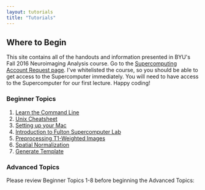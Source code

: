 ```yaml
---
layout: tutorials
title: "Tutorials"
---
```


## Where to Begin

This site contains all of the handouts and information presented in BYU's Fall 2016 Neuroimaging Analysis course. Go to the <a href="https://marylou.byu.edu/account/create/">Supercomputing Account Request page</a>. I've whitelisted the course, so you should be able to get access to the Supercomputer immediately. You will need to have access to the Supercomputer for our first lecture. Happy coding!

### Beginner Topics

1. [Learn the Command Line](https://www.codecademy.com/learn/learn-the-command-line)
2. [Unix Cheatsheet](general/unix-cheat-sheet)
3. [Setting up your Mac](general/setting-up-your-mac)
4. [Introduction to Fulton Supercomputer Lab](general/introduction-to-fulton-supercomputer-lab)
5. [Preprocessing T1-Weighted Images](structural/preprocessing_T1_weighted_images)
6. [Spatial Normalization](structural/spatial_normalization)
7. [Generate Template](structural/template)

### Advanced Topics

Please review Beginner Topics 1-8 before beginning the Advanced Topics:
